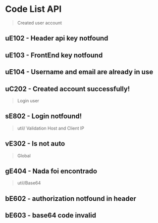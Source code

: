 # Code List API

> Created user account
## **uE102** - Header api key notfound
## **uE103** - FrontEnd key notfound
## **uE104** - Username and email are already in use

## **uC202** - Created account successfully!

> Login user
## **sE802** - Login notfound!


> util/ Validation Host and Client IP
## **vE302** - Is not auto

> Global
## **gE404** - Nada foi encontrado


> util/Base64
## **bE602** - authorization notfound in header
## **bE603** - base64 code invalid